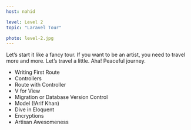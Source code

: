 ```yaml
---
host: nahid

level: Level 2
topic: "Laravel Tour"

photo: level-2.jpg
---
```


Let’s start it like a fancy tour. If you want to be an artist, you need to travel more and more. Let’s travel a little. Aha! Peaceful journey.

* Writing First Route
* Controllers
* Route with Controller
* V for View
* Migration or Database Version Control
* Model (!Arif Khan)
* Dive in Eloquent
* Encryptions
* Artisan Awesomeness
